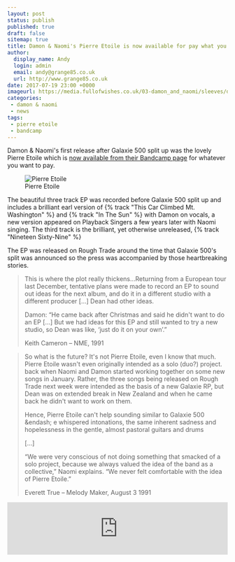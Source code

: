 ```yaml
---
layout: post
status: publish
published: true
draft: false
sitemap: true
title: Damon & Naomi's Pierre Etoile is now available for pay what you want on Bandcamp
author:
  display_name: Andy
  login: admin
  email: andy@grange85.co.uk
  url: http://www.grange85.co.uk
date: 2017-07-19 23:00 +0000
imageurl: https://media.fullofwishes.co.uk/03-damon_and_naomi/sleeves/damon-and-naomi-pierre-etoile.jpg
categories:
 - damon & naomi
 - news
tags:
 - pierre etoile
 - bandcamp
---
```

<p class="lead">Damon & Naomi's first release after Galaxie 500 split up was the lovely Pierre Etoile which is <a href="https://damonandnaomi.bandcamp.com/album/pierre-etoile-ep">now available from their Bandcamp page</a> for whatever you want to pay.</p>
<figure class="caption aligncenter"><img src="https://media.fullofwishes.co.uk/03-damon_and_naomi/sleeves/damon-and-naomi-pierre-etoile.jpg" alt="Pierre Etoile" /><figcaption class="caption-text">Pierre Etoile</figcaption></figure>
<p>The beautiful three track EP was recorded before Galaxie 500 split up and includes a brilliant earl version of {% track "This Car Climbed Mt. Washington" %} and {% track "In The Sun" %} with Damon on vocals, a new version appeared on Playback Singers a few years later with Naomi singing. The third track is the brilliant, yet otherwise unreleased, {% track "Nineteen Sixty-Nine" %}</p>
<p>The EP was released on Rough Trade around the time that Galaxie 500's split was announced so the press was accompanied by those heartbreaking stories.</p>

<blockquote><p>This is where the plot really thickens&hellip;Returning from a European tour last December, tentative plans were made to record an EP to sound out ideas for the next album, and do it in a different studio with a different producer [&hellip;] Dean had other ideas.</p>
<p>Damon: &ldquo;He came back after Christmas and said he didn't want to do an EP [&hellip;] But we had ideas for this EP and still wanted to try a new studio, so Dean was like, &lsquo;just do it on your own&rsquo;.&rdquo;</p>
<footer>Keith Cameron &ndash; NME, 1991</footer>
</blockquote>

<blockquote><p>So what is the future? It's not Pierre Etoile, even I know that much. Pierre Etoile wasn't even originally intended as a solo (duo?) project. back when Naomi and Damon started working together on some new songs in January. Rather, the three songs being released on Rough Trade next week were intended as the basis of a new Galaxie RP, but Dean was on extended break in New Zealand and when he came back he didn't want to work on them.</p>
<p>Hence, Pierre Etoile can't help sounding similar to Galaxie 500 &endash; e whispered intonations, the same inherent sadness and hopelessness in the gentle, almost pastoral guitars and drums</p>
<p>[&hellip;]</p>
<p>&ldquo;We were very conscious of not doing something that smacked of a solo project, because we always valued the idea of the band as a collective,&rdquo; Naomi explains. &ldquo;We never felt comfortable with the idea of Pierre Etoile.&rdquo;</p>
<footer>Everett True &ndash; Melody Maker, August 3 1991</footer>
</blockquote>

<iframe style="border: 0; width: 100%; height: 120px;" src="https://bandcamp.com/EmbeddedPlayer/album=1715169692/size=large/bgcol=ffffff/linkcol=0687f5/tracklist=false/artwork=small/transparent=true/" seamless><a href="http://damonandnaomi.bandcamp.com/album/pierre-etoile-ep">Pierre Etoile EP by Damon & Naomi</a></iframe>
